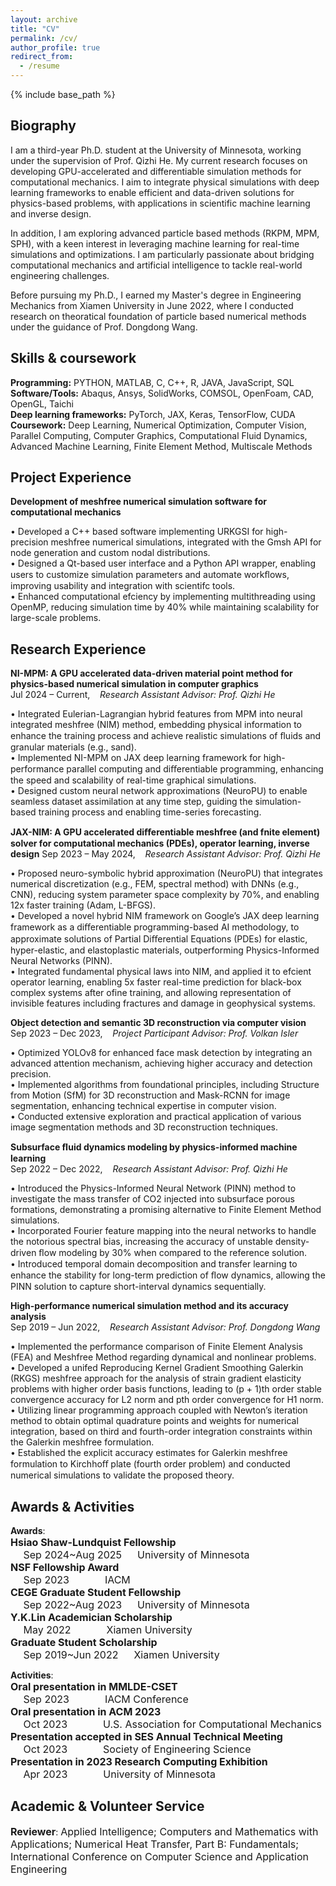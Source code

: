 ```yaml
---
layout: archive
title: "CV"
permalink: /cv/
author_profile: true
redirect_from:
  - /resume
---
```


{% include base_path %}

Biography
------
I am a third-year Ph.D. student at the University of Minnesota, working under the supervision of Prof. Qizhi He. My current research focuses on developing GPU-accelerated and differentiable simulation methods for computational mechanics. I aim to integrate physical simulations with deep learning frameworks to enable efficient and data-driven solutions for physics-based problems, with applications in scientific machine learning and inverse design.

In addition, I am exploring advanced particle based methods (RKPM, MPM, SPH), with a keen interest in leveraging machine learning for real-time simulations and optimizations. I am particularly passionate about bridging computational mechanics and artificial intelligence to tackle real-world engineering challenges.

Before pursuing my Ph.D., I earned my Master's degree in Engineering Mechanics from Xiamen University in June 2022, where I conducted research on theoratical foundation of particle based numerical methods under the guidance of Prof. Dongdong Wang.


<!-- **University of Minnesota-Twin Cities, College of Science and Engineering** &nbsp;&nbsp; Minnesota, the U.S. <br>
*Ph.D. in Computational Science and Engineering; GPA 3.89/4.0 	Expected Graduation 2026* <br>
**University of Minnesota-Twin Cities, College of Science and Engineering** &nbsp;&nbsp; Minnesota, the U.S. <br>
*M.S. in Computer Science; GPA 3.89/4.0 	Expected Graduation 2026* <br>
**Xiamen University** &nbsp;&nbsp; Xiamen, China <br>
*M.S. in Computational Mechanics; 	Jun 2022* <br>
**Chongqing Jiaotong University** &nbsp;&nbsp; Chongqing, China <br>
*B.S. in Civil Engineering; 	Jun 2019* 

<font size=3>Research interests: Scientifc Machine Learning and Computing, Finite Element Analysis (FEA), Computational Fluid Dynamics (CFD), Material Point Method (MPM), Numerical Optimization, Parallel Computing, PDE Solvers, Inverse Design, Computational Mechanics, Computer Vision, Numerical Simulation</font>  -->

Skills & coursework
------
**Programming:** PYTHON, MATLAB, C, C++, R, JAVA, JavaScript, SQL <br>
**Software/Tools:** Abaqus, Ansys, SolidWorks, COMSOL, OpenFoam, CAD, OpenGL, Taichi <br>
**Deep learning frameworks:** PyTorch, JAX, Keras, TensorFlow, CUDA <br>
**Coursework:** Deep Learning, Numerical Optimization, Computer Vision, Parallel Computing, Computer Graphics, Computational Fluid Dynamics, Advanced Machine Learning, Finite Element Method, Multiscale Methods <br>

Project Experience
------
**Development of meshfree numerical simulation software for computational mechanics** 

 • Developed a C++ based software implementing URKGSI for high-precision meshfree numerical simulations, integrated with the Gmsh API for node generation and custom nodal distributions.  
 • Designed a Qt-based user interface and a Python API wrapper, enabling users to customize simulation parameters and automate workﬂows, improving usability and integration with scientifc tools.  
 • Enhanced computational efciency by implementing multithreading using OpenMP, reducing simulation time by 40% while maintaining scalability for large-scale problems.  

Research Experience
------
**NI-MPM: A GPU accelerated data-driven material point method for physics-based numerical simulation in computer graphics** <br>
Jul 2024 – Current, &nbsp;&nbsp; *Research Assistant Advisor: Prof. Qizhi He* 

 • Integrated Eulerian-Lagrangian hybrid features from MPM into neural integrated meshfree (NIM) method, embedding physical information to enhance the training process and achieve realistic simulations of ﬂuids and granular materials (e.g., sand).  
 • Implemented NI-MPM on JAX deep learning framework for high-performance parallel computing and diﬀerentiable programming, enhancing the speed and scalability of real-time graphical simulations.  
 • Designed custom neural network approximations (NeuroPU) to enable seamless dataset assimilation at any time step, guiding the simulation-based training process and enabling time-series forecasting.  

**JAX-NIM: A GPU accelerated diﬀerentiable meshfree (and fnite element) solver for computational mechanics (PDEs), operator learning, inverse design** 
Sep 2023 – May 2024, &nbsp;&nbsp; *Research Assistant Advisor: Prof. Qizhi He* 

 • Proposed neuro-symbolic hybrid approximation (NeuroPU) that integrates numerical discretization (e.g., FEM, spectral method) with DNNs (e.g., CNN), reducing system parameter space complexity by 70%, and enabling 12x faster training (Adam, L-BFGS).  
 • Developed a novel hybrid NIM framework on Google’s JAX deep learning framework as a diﬀerentiable programming-based AI methodology, to approximate solutions of Partial Diﬀerential Equations (PDEs) for elastic, hyper-elastic, and elastoplastic materials, outperforming Physics-Informed Neural Networks (PINN).  
 • Integrated fundamental physical laws into NIM, and applied it to efcient operator learning, enabling 5x faster real-time prediction for black-box complex systems after ofine training, and allowing representation of invisible features including fractures and damage in geophysical systems.  

**Object detection and semantic 3D reconstruction via computer vision** <br> 
Sep 2023 – Dec 2023, &nbsp;&nbsp; *Project Participant Advisor: Prof. Volkan Isler* 

 • Optimized YOLOv8 for enhanced face mask detection by integrating an advanced attention mechanism, achieving higher accuracy and detection precision.  
 • Implemented algorithms from foundational principles, including Structure from Motion (SfM) for 3D reconstruction and Mask-RCNN for image segmentation, enhancing technical expertise in computer vision.  
 • Conducted extensive exploration and practical application of various image segmentation methods and 3D reconstruction techniques.  

**Subsurface ﬂuid dynamics modeling by physics-informed machine learning** <br> 
Sep 2022 – Dec 2022, &nbsp;&nbsp; *Research Assistant Advisor: Prof. Qizhi He* 

 • Introduced the Physics-Informed Neural Network (PINN) method to investigate the mass transfer of CO2 injected into subsurface porous formations, demonstrating a promising alternative to Finite Element Method simulations.  
 • Incorporated Fourier feature mapping into the neural networks to handle the notorious spectral bias, increasing the accuracy of unstable density-driven ﬂow modeling by 30% when compared to the reference solution.  
 • Introduced temporal domain decomposition and transfer learning to enhance the stability for long-term prediction of ﬂow dynamics, allowing the PINN solution to capture short-interval dynamics sequentially.  

**High-performance numerical simulation method and its accuracy analysis** <br>
Sep 2019 – Jun 2022, &nbsp;&nbsp; *Research Assistant Advisor: Prof. Dongdong Wang* 

 • Implemented the performance comparison of Finite Element Analysis (FEA) and Meshfree Method regarding dynamical and nonlinear problems.  
 • Developed a unifed Reproducing Kernel Gradient Smoothing Galerkin (RKGS) meshfree approach for the analysis of strain gradient elasticity problems with higher order basis functions, leading to (p + 1)th order stable convergence accuracy for L2 norm and pth order convergence for H1 norm.  
 • Utilizing linear programming approach coupled with Newton’s iteration method to obtain optimal quadrature points and weights for numerical integration, based on third and fourth-order integration constraints within the Galerkin meshfree formulation.  
 • Established the explicit accuracy estimates for Galerkin meshfree formulation to Kirchhoﬀ plate (fourth order problem) and conducted numerical simulations to validate the proposed theory.  

Awards & Activities
------
**Awards**:  
**<font size=3>Hsiao Shaw-Lundquist Fellowship</font>**<br><font size=3> &emsp; Sep 2024~Aug 2025 &emsp; University of Minnesota</font>  
**<font size=3>NSF Fellowship Award</font>**<br><font size=3> &emsp; Sep 2023 &emsp;&emsp;&emsp; IACM</font>  
**<font size=3>CEGE Graduate Student Fellowship</font>**<br><font size=3> &emsp; Sep 2022~Aug 2023 &emsp; University of Minnesota</font>  
**<font size=3>Y.K.Lin Academician Scholarship</font>**<br><font size=3> &emsp; May 2022 &emsp;&emsp;&emsp; Xiamen University</font>  
**<font size=3>Graduate Student Scholarship</font>**<br><font size=3> &emsp; Sep 2019~Jun 2022 &emsp; Xiamen University</font>  

**Activities**:  
**<font size=3>Oral presentation in MMLDE-CSET</font>**<br><font size=3> &emsp; Sep 2023 &emsp;&emsp;&emsp; IACM Conference</font>  
**<font size=3>Oral presentation in ACM 2023</font>**<br><font size=3> &emsp; Oct 2023 &emsp;&emsp;&emsp; U.S. Association for Computational Mechanics</font>  
**<font size=3>Presentation accepted in SES Annual Technical Meeting</font>**<br><font size=3> &emsp; Oct 2023 &emsp;&emsp;&emsp; Society of Engineering Science</font>  
**<font size=3>Presentation in 2023 Research Computing Exhibition</font>**<br><font size=3> &emsp; Apr 2023 &emsp;&emsp;&emsp; University of Minnesota</font>  

Academic & Volunteer Service
------
**<font size=3>Reviewer</font>**: <font size=3>Applied Intelligence; Computers and Mathematics with Applications; Numerical Heat Transfer, Part B: Fundamentals; International Conference on Computer Science and Application Engineering</font> 
